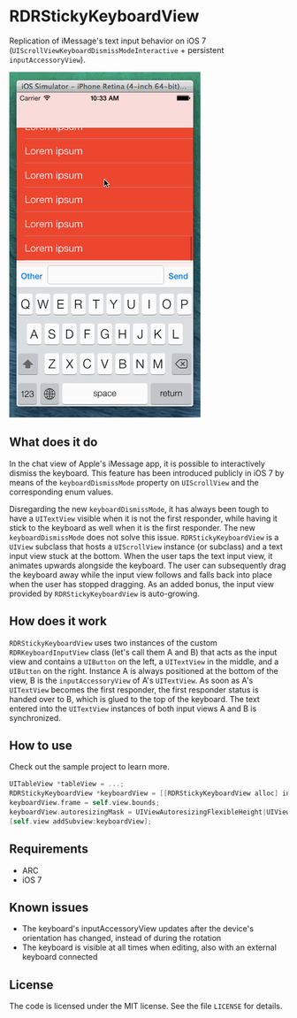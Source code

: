 RDRStickyKeyboardView
=====================

Replication of iMessage's text input behavior on iOS 7 (`UIScrollViewKeyboardDismissModeInteractive` + persistent `inputAccessoryView`).

![Demo](Demo.gif)

## What does it do
In the chat view of Apple's iMessage app, it is possible to interactively dismiss the keyboard. This feature has been introduced publicly in iOS 7 by means of the `keyboardDismissMode` property on `UIScrollView` and the corresponding enum values. 

Disregarding the new `keyboardDismissMode`, it has always been tough to have a `UITextView` visible when it is not the first responder, while having it stick to the keyboard as well when it is the first responder. The new `keyboardDismissMode` does not solve this issue. `RDRStickyKeyboardView` is a `UIView` subclass that hosts a `UIScrollView` instance (or subclass) and a text input view stuck at the bottom. When the user taps the text input view, it animates upwards alongside the keyboard. The user can subsequently drag the keyboard away while the input view follows and falls back into place when the user has stopped dragging. As an added bonus, the input view provided by `RDRStickyKeyboardView` is auto-growing.

## How does it work
`RDRStickyKeyboardView` uses two instances of the custom `RDRKeyboardInputView` class (let's call them A and B) that acts as the input view and contains a `UIButton` on the left, a `UITextView` in the middle, and a `UIButton` on the right. Instance A is always positioned at the bottom of the view, B is the `inputAccessoryView` of A's `UITextView`. As soon as A's `UITextView` becomes the first responder, the first responder status is handed over to B, which is glued to the top of the keyboard. The text entered into the `UITextView` instances of both input views A and B is synchronized.

## How to use
Check out the sample project to learn more.

```objectivec
UITableView *tableView = ...;
RDRStickyKeyboardView *keyboardView = [[RDRStickyKeyboardView alloc] initWithScrollView:tableView];
keyboardView.frame = self.view.bounds;
keyboardView.autoresizingMask = UIViewAutoresizingFlexibleHeight|UIViewAutoresizingFlexibleWidth;
[self.view addSubview:keyboardView];
```

## Requirements
* ARC
* iOS 7

## Known issues
* The keyboard's inputAccessoryView updates after the device's orientation has changed, instead of during the rotation
* The keyboard is visible at all times when editing, also with an external keyboard connected

## License
The code is licensed under the MIT license. See the file `LICENSE` for details.
